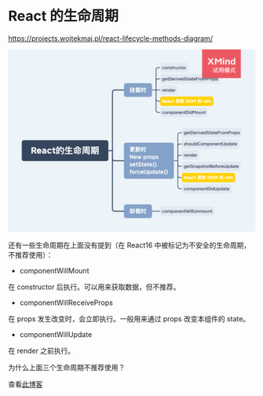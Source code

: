 # React 的生命周期

https://projects.wojtekmaj.pl/react-lifecycle-methods-diagram/

<img src="../../思维导图/React的生命周期.png">

还有一些生命周期在上面没有提到（在 React16 中被标记为不安全的生命周期，不推荐使用）：

- componentWillMount

在 constructor 后执行。可以用来获取数据，但不推荐。

- componentWillReceiveProps

在 props 发生改变时，会立即执行。一般用来通过 props 改变本组件的 state。

- componentWillUpdate

在 render 之前执行。

为什么上面三个生命周期不推荐使用？

查看[此博客](https://reactjs.org/blog/2018/03/27/update-on-async-rendering.html)
